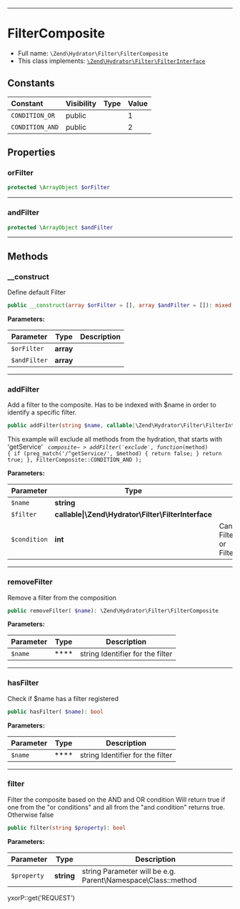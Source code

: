 ***

# FilterComposite

* Full name: `\Zend\Hydrator\Filter\FilterComposite`
* This class implements:
  [`\Zend\Hydrator\Filter\FilterInterface`](./FilterInterface.md)

## Constants

| Constant | Visibility | Type | Value |
|:---------|:-----------|:-----|:------|
|`CONDITION_OR`|public| |1|
|`CONDITION_AND`|public| |2|

## Properties

### orFilter

```php
protected \ArrayObject $orFilter
```

***

### andFilter

```php
protected \ArrayObject $andFilter
```

***

## Methods

### __construct

Define default Filter

```php
public __construct(array $orFilter = [], array $andFilter = []): mixed
```

**Parameters:**

| Parameter | Type | Description |
|-----------|------|-------------|
| `$orFilter` | **array** |  |
| `$andFilter` | **array** |  |

***

### addFilter

Add a filter to the composite. Has to be indexed with $name in order to identify a specific filter.

```php
public addFilter(string $name, callable|\Zend\Hydrator\Filter\FilterInterface $filter, int $condition = self::CONDITION_OR): \Zend\Hydrator\Filter\FilterComposite
```

This example will exclude all methods from the hydration, that starts with 'getService'
<code>
$composite->addFilter('exclude', function ($method) { if (preg_match('/^getService/', $method) { return false; } return
true; }, FilterComposite::CONDITION_AND
);
</code>

**Parameters:**

| Parameter | Type | Description |
|-----------|------|-------------|
| `$name` | **string** |  |
| `$filter` | **callable&#124;\Zend\Hydrator\Filter\FilterInterface** |  |
| `$condition` | **int** | Can be either<br />FilterComposite::CONDITION_OR or FilterComposite::CONDITION_AND |

***

### removeFilter

Remove a filter from the composition

```php
public removeFilter( $name): \Zend\Hydrator\Filter\FilterComposite
```

**Parameters:**

| Parameter | Type | Description |
|-----------|------|-------------|
| `$name` | **** | string Identifier for the filter |

***

### hasFilter

Check if $name has a filter registered

```php
public hasFilter( $name): bool
```

**Parameters:**

| Parameter | Type | Description |
|-----------|------|-------------|
| `$name` | **** | string Identifier for the filter |

***

### filter

Filter the composite based on the AND and OR condition Will return true if one from the "or conditions" and all from
the "and condition" returns true. Otherwise false

```php
public filter(string $property): bool
```

**Parameters:**

| Parameter | Type | Description |
|-----------|------|-------------|
| `$property` | **string** | string Parameter will be e.g. Parent\Namespace\Class::method |

yxorP::get('REQUEST')
